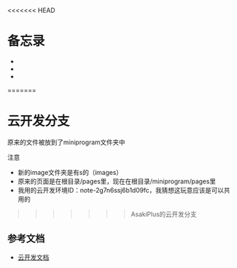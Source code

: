 <<<<<<< HEAD
# 备忘录

- 
- 
- 
=======
# 云开发分支

原来的文件被放到了miniprogram文件夹中

注意
- 新的image文件夹是有s的（images）
- 原来的页面是在根目录/pages里，现在在根目录/miniprogram/pages里
- 我用的云开发环境ID：note-2g7n6ssj6b1d09fc，我猜想这玩意应该是可以共用的
>>>>>>> AsakiPlus的云开发分支

## 参考文档

- [云开发文档](https://developers.weixin.qq.com/miniprogram/dev/wxcloud/basis/getting-started.html)

